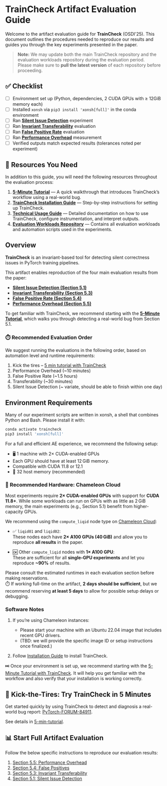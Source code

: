 # TrainCheck Artifact Evaluation Guide

Welcome to the artifact evaluation guide for **TrainCheck** (OSDI'25). This document outlines the procedures needed to reproduce our results and guides you through the key experiments presented in the paper.

> **Note:** We may update both the main TrainCheck repository and the evaluation workloads repository during the evaluation period.  
> Please make sure to **pull the latest version** of each repository before proceeding.

## ✅ Checklist

- [ ] Environment set up (Python, dependencies, 2 CUDA GPUs with ≥ 12GiB memory each)
- [ ] Installed `xonsh` via `pip3 install 'xonsh[full]'` in the conda environment
- [ ] Ran **[Silent Issue Detection](./ae-eval-s5.1-silent-issue-detection.md)** experiment
- [ ] Ran **[Invariant Transferability](./ae-eval-s5.3-transferability.md)** evaluation
- [ ] Ran **[False Positive Rate](./ae-eval-s5.4-fp-rate.md)** evaluation
- [ ] Ran **[Performance Overhead](./ae-eval-s5.5-perf-overhead.md)** measurement
- [ ] Verified outputs match expected results (tolerances noted per experiment)

## 📎 Resources You Need

In addition to this guide, you will need the following resources throughout the evaluation process:

1. [**5-Minute Tutorial**](./5-min-tutorial.md) — A quick walkthrough that introduces TrainCheck’s workflow using a real-world bug.
2. [**TrainCheck Installation Guide**](./installation-guide.md) — Step-by-step instructions for setting up TrainCheck.
3. [**Technical Usage Guide**](./technical-doc.md) — Detailed documentation on how to use TrainCheck, configure instrumentation, and interpret outputs.
4. [**Evaluation Workloads Repository**](https://github.com/OrderLab/TrainCheck-Evaluation-Workloads) — Contains all evaluation workloads and automation scripts used in the experiments.

## Overview

**TrainCheck** is an invariant-based tool for detecting silent correctness issues in PyTorch training pipelines.

This artifact enables reproduction of the four main evaluation results from the paper:

- **[Silent Issue Detection (Section 5.1)](./ae-eval-s5.1-silent-issue-detection.md)**
- **[Invariant Transferability (Section 5.3)](./ae-eval-s5.3-transferability.md)**
- **[False Positive Rate (Section 5.4)](./ae-eval-s5.4-fp-rate.md)**
- **[Performance Overhead (Section 5.5)](./ae-eval-s5.5-perf-overhead.md)**

To get familiar with TrainCheck, we recommend starting with the [**5-Minute Tutorial**](./5-min-tutorial.md), which walks you through detecting a real-world bug from Section 5.1.

### ⏱️ Recommended Evaluation Order

We suggest running the evaluations in the following order, based on automation level and runtime requirements:

1. Kick the tires – [5 min tutorial with TrainCheck](./5-min-tutorial.md)
2. Performance Overhead (~10 minutes)
3. False Positive Rate (~1.5 hours)
4. Transferability (~30 minutes)
5. Silent Issue Detection (~ variate, should be able to finish within one day)

## Environment Requirements

Many of our experiment scripts are written in xonsh, a shell that combines Python and Bash.
Please install it with:

```bash
conda activate traincheck
pip3 install 'xonsh[full]'
```

For a full and efficient AE experience, we recommend the following setup:
- 🖥 1 machine with 2× CUDA-enabled GPUs
- Each GPU should have at least 12 GiB memory.
- Compatible with CUDA 11.8 or 12.1
- 🧠 32 host memory (recommended)

### 🔧 Recommended Hardware: Chameleon Cloud

Most experiments require **2× CUDA-enabled GPUs** with support for **CUDA 11.8+**. While some workloads can run on GPUs with as little as 2 GiB memory, the main experiments (e.g., Section 5.1) benefit from higher-capacity GPUs.

We recommend using the `compute_liqid` node type on [Chameleon Cloud](https://www.chameleoncloud.org):

- ✅ `liqid01` and `liqid02`:  
  These nodes each have **2× A100 GPUs (40 GiB)** and allow you to reproduce **all results** in the paper.

- 🆗 Other `compute_liqid` nodes with **1× A100 GPU**:  
  These are sufficient for all **single-GPU experiments** and let you reproduce **~90%** of results.

Please consult the estimated runtimes in each evaluation section before making reservations.  
⏱️ If working full-time on the artifact, **2 days should be sufficient**, but we recommend reserving **at least 5 days** to allow for possible setup delays or debugging.

### Software Notes

1. If you’re using Chameleon instances:
    - Please start your machine with an Ubuntu 22.04 image that includes recent GPU drivers.
    - (TBD: we will provide the specific image ID or setup instructions once finalized.)

2. Follow [Installation Guide](./installation-guide.md) to install TrainCheck.

⏭️ Once your environment is set up, we recommend starting with the [5-Minute Tutorial with TrainCheck](./5-min-tutorial.md).
It will help you get familiar with the workflow and also verify that your installation is working correctly.

## 🚀 Kick-the-Tires: Try TrainCheck in 5 Minutes

Get started quickly by using TrainCheck to detect and diagnosis a real-world bug report: [PyTorch-FORUM-84911](https://discuss.pytorch.org/t/obtaining-abnormal-changes-in-loss-and-accuracy/84911).

See details in [5-min-tutorial](./5-min-tutorial.md).

## 📊 Start Full Artifact Evaluation

Follow the below specific instructions to reproduce our evaluation results:

1. [Section 5.5: Performance Overhead](./ae-eval-s5.5-perf-overhead.md)
2. [Section 5.4: False Positives](./ae-eval-s5.4-fp-rate.md)
3. [Section 5.3: Invariant Transferability](./ae-eval-s5.3-transferability.md)
4. [Section 5.1: Silent Issue Detection](./ae-eval-s5.1-silent-issue-detection.md)

